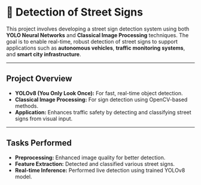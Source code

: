 # 🚦 Detection of Street Signs

This project involves developing a street sign detection system using both **YOLO Neural Networks** and **Classical Image Processing** techniques. The goal is to enable real-time, robust detection of street signs to support applications such as **autonomous vehicles**, **traffic monitoring systems**, and **smart city infrastructure**.

---

## Project Overview

- **YOLOv8 (You Only Look Once):** For fast, real-time object detection.
- **Classical Image Processing:** For sign detection using OpenCV-based methods.
- **Application:** Enhances traffic safety by detecting and classifying street signs from visual input.

---

## Tasks Performed

- **Preprocessing:** Enhanced image quality for better detection.
- **Feature Extraction:** Detected and classified various street signs.
- **Real-time Inference:** Performed live detection using trained YOLOv8 model.
